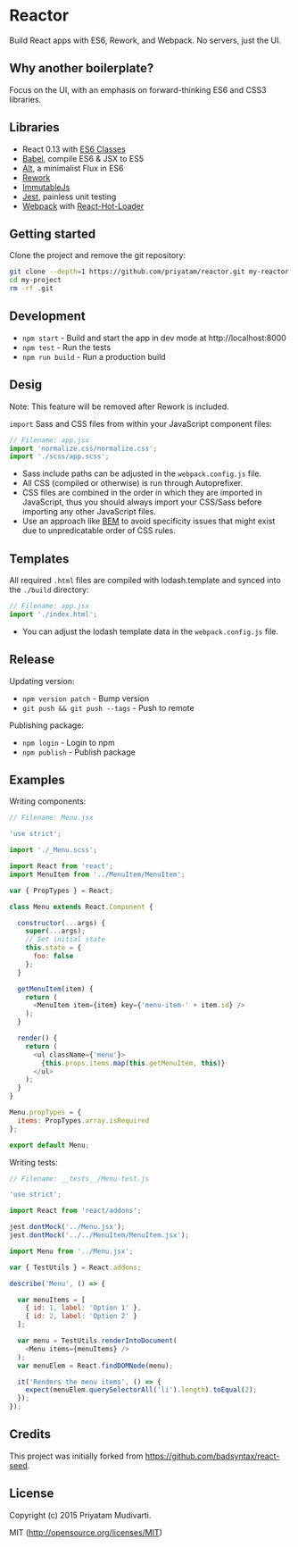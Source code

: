 # Reactor

Build React apps with ES6, Rework, and Webpack. No servers, just the UI.

## Why another boilerplate?

Focus on the UI, with an emphasis on forward-thinking ES6 and CSS3 libraries.

## Libraries

- React 0.13 with [ES6 Classes](http://facebook.github.io/react/blog/2015/03/10/react-v0.13.html)
- [Babel](https://babeljs.io), compile ES6 & JSX to ES5
- [Alt](https://github.com/goatslacker/alt), a minimalist Flux in ES6
- [Rework](https://github.com/reworkcss/rework)
- [ImmutableJs](https://github.com/facebook/immutable-js)
- [Jest](https://facebook.github.io/jest/), painless unit testing
- [Webpack](http://webpack.github.io) with [React-Hot-Loader](https://github.com/gaearon/react-hot-loader/tree/master/docs#starter-kits)

## Getting started

Clone the project and remove the git repository:

```bash
git clone --depth=1 https://github.com/priyatam/reactor.git my-reactor
cd my-project
rm -rf .git
```

## Development

* `npm start` - Build and start the app in dev mode at http://localhost:8000
* `npm test` - Run the tests
* `npm run build` - Run a production build

## Desig

Note: This feature will be removed after Rework is included.

`import` Sass and CSS files from within your JavaScript component files:

```js
// Filename: app.jsx
import 'normalize.css/normalize.css';
import './scss/app.scss';
```

* Sass include paths can be adjusted in the `webpack.config.js` file.
* All CSS (compiled or otherwise) is run through Autoprefixer.
* CSS files are combined in the order in which they are imported in JavaScript, thus
you should always import your CSS/Sass before importing any other JavaScript files.
* Use an approach like [BEM](http://cssguidelin.es/#bem-like-naming) to avoid specificity
issues that might exist due to unpredicatable order of CSS rules.

## Templates

All required `.html` files are compiled with lodash.template and synced into the `./build` directory:

```js
// Filename: app.jsx
import './index.html';
```

* You can adjust the lodash template data in the `webpack.config.js` file.

## Release

Updating version:

* `npm version patch` - Bump version
* `git push && git push --tags` - Push to remote

Publishing package:

* `npm login` - Login to npm
* `npm publish` - Publish package

## Examples

Writing components:

```js
// Filename: Menu.jsx

'use strict';

import './_Menu.scss';

import React from 'react';
import MenuItem from '../MenuItem/MenuItem';

var { PropTypes } = React;

class Menu extends React.Component {

  constructor(...args) {
    super(...args);
    // Set initial state
    this.state = {
      foo: false
    };
  }

  getMenuItem(item) {
    return (
      <MenuItem item={item} key={'menu-item-' + item.id} />
    );
  }

  render() {
    return (
      <ul className={'menu'}>
        {this.props.items.map(this.getMenuItem, this)}
      </ul>
    );
  }
}

Menu.propTypes = {
  items: PropTypes.array.isRequired
};

export default Menu;
```

Writing tests:

```js
// Filename: __tests__/Menu-test.js

'use strict';

import React from 'react/addons';

jest.dontMock('../Menu.jsx');
jest.dontMock('../../MenuItem/MenuItem.jsx');

import Menu from '../Menu.jsx';

var { TestUtils } = React.addons;

describe('Menu', () => {

  var menuItems = [
    { id: 1, label: 'Option 1' },
    { id: 2, label: 'Option 2' }
  ];

  var menu = TestUtils.renderIntoDocument(
    <Menu items={menuItems} />
  );
  var menuElem = React.findDOMNode(menu);

  it('Renders the menu items', () => {
    expect(menuElem.querySelectorAll('li').length).toEqual(2);
  });
});
```

## Credits

This project was initially forked from https://github.com/badsyntax/react-seed.

## License

Copyright (c) 2015 Priyatam Mudivarti.

MIT (http://opensource.org/licenses/MIT)
